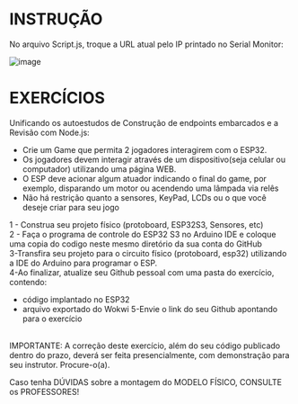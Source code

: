 # INSTRUÇÃO
No arquivo Script.js, troque a URL atual pelo IP printado no Serial Monitor:

![image](https://user-images.githubusercontent.com/87043469/205418523-2a0b2c57-3bc8-4dc1-b3ea-034ce76c164c.png)












# EXERCÍCIOS
Unificando os autoestudos de Construção de endpoints embarcados e a Revisão com Node.js:

- Crie um Game que permita 2 jogadores interagirem com o ESP32. <br>
- Os jogadores devem interagir através de um dispositivo(seja celular ou computador) utilizando uma página WEB.<br> 
- O ESP deve acionar algum atuador indicando o final do game, por exemplo, disparando um motor ou acendendo uma lâmpada via relês<br>
- Não há restrição quanto a sensores, KeyPad, LCDs ou o que você deseje criar para seu jogo<br>


1 - Construa seu projeto físico (protoboard, ESP32S3, Sensores, etc)<br>
2 - Faça o programa de controle do ESP32 S3 no Arduino IDE e coloque uma copia do codigo neste mesmo diretório da sua conta do GitHub<br>
3-Transfira seu projeto para o circuito físico (protoboard, esp32) utilizando a IDE do Arduino para programar o ESP.<br>
4-Ao finalizar, atualize seu Github pessoal com uma pasta do exercício, contendo:<br>
- código implantado no ESP32
- arquivo exportado do Wokwi
5-Envie o link do seu Github apontando para o exercício<br>
<br>
IMPORTANTE: A correção deste exercício, além do seu código publicado dentro do prazo, deverá ser feita presencialmente, com demonstração para seu instrutor. Procure-o(a). <br>

Caso tenha DÚVIDAS sobre a montagem do MODELO FÍSICO, CONSULTE os PROFESSORES!<br>
